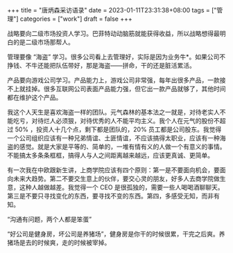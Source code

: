 +++
title = "唐炳森采访语录"
date = 2023-01-11T23:31:38+08:00
tags = ["管理"]
categories = ["work"]
draft = false
+++

战略要向二级市场投资人学习。巴菲特动动脑筋就能获得收益，所以战略想得最明白的是二级市场那帮人。

管理要像 “海盗” 学习。很多公司看上去管理好，实际是因为业务牛*。如果公司不挣钱、不牛还能把队伍带好，那是海盗——拼命，干的还是脏活累活。

产品要向游戏公司学习。产品能力上，游戏公司非常强，每年出很多产品，一款接不上就挂掉。很多互联网公司表面产品能力强，但它出一款产品就够了，其他时间都在维护这个产品。


我这个人天生是喜欢海盗一样的团队。元气森林的基本法之一就是，对待老实人不能吃亏，对待烂人必须狠，对待优秀的人不能平均主义。我个人在元气的股份不超过 50% ，投资人十几个点，剩下都是团队的，20% 员工都是公司股东。我觉得一个公司组织应该有一种兄弟情谊、土匪情谊，不应该搞得太职业，应该有一种海盗的感觉。就是大家是平等的、简单的，一堆有情有义的人做一个有意义的事情。不能搞太多条条框框，搞得人与人之间距离越来越远，应该更真诚、更简单。

有一次我在中欧跟新生讲，上商学院应该有四个原则：第一是不要面向机会，要面向未来大趋势。第二不要交生意上的伙伴，要交心灵的朋友，好多人去商学院做生意，这种人越做越差。我觉得一个 CEO 是很孤独的，需要一些人喝喝酒聊聊天。第三是不要只寻找变化的东西，要寻找不变的东西。第四，多感受无知，而非有知。

“沟通有问题，两个人都是笨蛋”

“好公司是健身房，坏公司是养猪场”，健身房是你干的时候很累，干完之后爽。养猪场是去的时候爽，走的时候被宰掉。